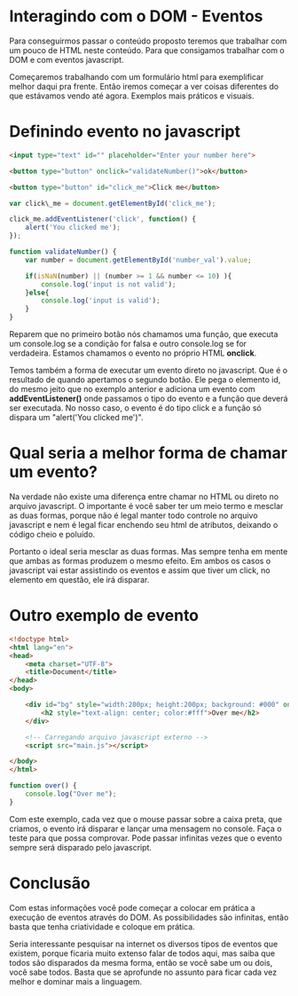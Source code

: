 # Interagindo com o DOM - Eventos

Para conseguirmos passar o conteúdo proposto teremos que trabalhar com um pouco de HTML neste conteúdo. Para que consigamos trabalhar com o DOM e com eventos javascript.

Começaremos trabalhando com um formulário html para exemplificar melhor daqui pra frente. Então iremos começar a ver coisas diferentes do que estávamos vendo até agora. Exemplos mais práticos e visuais.

# Definindo evento no javascript

```html
<input type="text" id="" placeholder="Enter your number here">

<button type="button" onclick="validateNumber()">ok</button>

<button type="button" id="click_me">Click me</button>
```

```javascript
var click\_me = document.getElementById('click_me');

click_me.addEventListener('click', function() {
    alert('You clicked me');
});

function validateNumber() {
    var number = document.getElementById('number_val').value;

    if(isNaN(number) || (number >= 1 && number <= 10) ){
        console.log('input is not valid');
    }else{
        console.log('input is valid');
    }
}
```

Reparem que no primeiro botão nós chamamos uma função, que executa um console.log se a condição for falsa e outro console.log se for verdadeira. Estamos chamamos o evento no próprio HTML **onclick**.

Temos também a forma de executar um evento direto no javascript. Que é o resultado de quando apertamos o segundo botão. Ele pega o elemento id, do mesmo jeito que no exemplo anterior e adiciona um evento com **addEventListener()** onde passamos o tipo do evento e a função que deverá ser executada. No nosso caso, o evento é do tipo click e a função só dispara um "alert('You clicked me')".

# Qual seria a melhor forma de chamar um evento?

Na verdade não existe uma diferença entre chamar no HTML ou direto no arquivo javascript. O importante é você saber ter um meio termo e mesclar as duas formas, porque não é legal manter todo controle no arquivo javascript e nem é legal ficar enchendo seu html de atributos, deixando o código cheio e poluído.

Portanto o ideal seria mesclar as duas formas. Mas sempre tenha em mente que ambas as formas produzem o mesmo efeito. Em ambos os casos o javascript vai estar assistindo os eventos e assim que tiver um click, no elemento em questão, ele irá disparar.

# Outro exemplo de evento

```html
<!doctype html>
<html lang="en">
<head>
    <meta charset="UTF-8">
    <title>Document</title>
</head>
<body>

    <div id="bg" style="width:200px; height:200px; background: #000" onmouseover="over()">
        <h2 style="text-align: center; color:#fff">Over me</h2>
    </div>

    <!-- Carregando arquivo javascript externo -->
    <script src="main.js"></script>

</body>
</html>
```

```javascript
function over() {
    console.log("Over me");
}
```

Com este exemplo, cada vez que o mouse passar sobre a caixa preta, que criamos, o evento irá disparar e lançar uma mensagem no console. Faça o teste para que possa comprovar. Pode passar infinitas vezes que o evento sempre será disparado pelo javascript.

# Conclusão

Com estas informações você pode começar a colocar em prática a execução de eventos através do DOM. As possibilidades são infinitas, então basta que tenha criatividade e coloque em prática.

Seria interessante pesquisar na internet os diversos tipos de eventos que existem, porque ficaria muito extenso falar de todos aqui, mas saiba que todos são disparados da mesma forma, então se você sabe um ou dois, você sabe todos. Basta que se aprofunde no assunto para ficar cada vez melhor e dominar mais a linguagem.